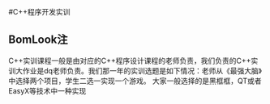 #C++程序开发实训

## BomLook注
C++实训课程一般是由对应的C++程序设计课程的老师负责，我们负责的C++实训大作业是dq老师负责。我们那一年的实训选题是如下情况：老师从《最强大脑》中选择两个项目，学生二选一实现一个游戏。
大家一般选择的是黑框框，QT或者EasyX等技术中一种实现
